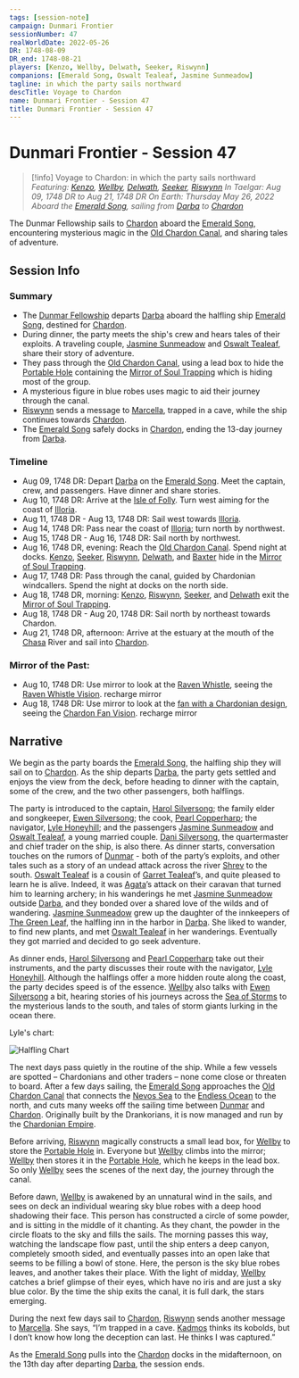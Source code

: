 ```yaml
---
tags: [session-note]
campaign: Dunmari Frontier
sessionNumber: 47
realWorldDate: 2022-05-26
DR: 1748-08-09
DR_end: 1748-08-21
players: [Kenzo, Wellby, Delwath, Seeker, Riswynn]
companions: [Emerald Song, Oswalt Tealeaf, Jasmine Sunmeadow]
tagline: in which the party sails northward
descTitle: Voyage to Chardon
name: Dunmari Frontier - Session 47
title: Dunmari Frontier - Session 47
---
```

# Dunmari Frontier - Session 47

>[!info] Voyage to Chardon: in which the party sails northward
> *Featuring: [Kenzo](<../../../people/pcs/dunmar-fellowship/kenzo.md>), [Wellby](<../../../people/pcs/dunmar-fellowship/wellby.md>), [Delwath](<../../../people/pcs/dunmar-fellowship/delwath.md>), [Seeker](<../../../people/pcs/dunmar-fellowship/seeker.md>), [Riswynn](<../../../people/pcs/dunmar-fellowship/riswynn.md>)*
> *In Taelgar: Aug 09, 1748 DR to Aug 21, 1748 DR*
> *On Earth: Thursday May 26, 2022*
> *Aboard the [Emerald Song](<../../../things/ships/emerald-song.md>), sailing from [Darba](<../../../gazetteer/greater-dunmar/realms/dunmar/coastal-dunmar/darba/darba.md>) to [Chardon](<../../../gazetteer/west-coast/chardonian-empire/chardon/chardon.md>)*

The Dunmar Fellowship sails to [Chardon](<../../../gazetteer/west-coast/chardonian-empire/chardon/chardon.md>) aboard the [Emerald Song](<../../../things/ships/emerald-song.md>), encountering mysterious magic in the [Old Chardon Canal](<../../../gazetteer/west-coast/chardonian-empire/apporia/old-chardon-canal.md>), and sharing tales of adventure.
## Session Info
### Summary
- The [Dunmar Fellowship](<../../../people/pcs/dunmar-fellowship/dunmar-fellowship.md>) departs [Darba](<../../../gazetteer/greater-dunmar/realms/dunmar/coastal-dunmar/darba/darba.md>) aboard the halfling ship [Emerald Song](<../../../things/ships/emerald-song.md>), destined for [Chardon](<../../../gazetteer/west-coast/chardonian-empire/chardon/chardon.md>).
- During dinner, the party meets the ship's crew and hears tales of their exploits. A traveling couple, [Jasmine Sunmeadow](<../../../people/halflings/jasmine-sunmeadow.md>) and [Oswalt Tealeaf](<../../../people/halflings/oswalt-tealeaf.md>), share their story of adventure.
- They pass through the [Old Chardon Canal](<../../../gazetteer/west-coast/chardonian-empire/apporia/old-chardon-canal.md>), using a lead box to hide the [Portable Hole](<../treasure/portable-hole.md>) containing the [Mirror of Soul Trapping](<../treasure/mirror-of-soul-trapping.md>) which is hiding most of the group.
- A mysterious figure in blue robes uses magic to aid their journey through the canal.
- [Riswynn](<../../../people/pcs/dunmar-fellowship/riswynn.md>) sends a message to [Marcella](<../../../people/chardonians/marcella.md>), trapped in a cave, while the ship continues towards [Chardon](<../../../gazetteer/west-coast/chardonian-empire/chardon/chardon.md>).
- The [Emerald Song](<../../../things/ships/emerald-song.md>) safely docks in [Chardon](<../../../gazetteer/west-coast/chardonian-empire/chardon/chardon.md>), ending the 13-day journey from [Darba](<../../../gazetteer/greater-dunmar/realms/dunmar/coastal-dunmar/darba/darba.md>).

### Timeline
- Aug 09, 1748 DR: Depart [Darba](<../../../gazetteer/greater-dunmar/realms/dunmar/coastal-dunmar/darba/darba.md>) on the [Emerald Song](<../../../things/ships/emerald-song.md>). Meet the captain, crew, and passengers. Have dinner and share stories. 
- Aug 10, 1748 DR: Arrive at the [Isle of Folly](<../../../gazetteer/west-coast/isle-of-folly.md>). Turn west aiming for the coast of [Illoria](<../../../gazetteer/west-coast/illoria.md>). 
- Aug 11, 1748 DR - Aug 13, 1748 DR: Sail west towards [Illoria](<../../../gazetteer/west-coast/illoria.md>).
- Aug 14, 1748 DR: Pass near the coast of [Illoria](<../../../gazetteer/west-coast/illoria.md>); turn north by northwest.
- Aug 15, 1748 DR - Aug 16, 1748 DR: Sail north by northwest.
- Aug 16, 1748 DR, evening: Reach the [Old Chardon Canal](<../../../gazetteer/west-coast/chardonian-empire/apporia/old-chardon-canal.md>). Spend night at docks. [Kenzo](<../../../people/pcs/dunmar-fellowship/kenzo.md>), [Seeker](<../../../people/pcs/dunmar-fellowship/seeker.md>), [Riswynn](<../../../people/pcs/dunmar-fellowship/riswynn.md>), [Delwath](<../../../people/pcs/dunmar-fellowship/delwath.md>), and [Baxter](<../../../people/pcs/dunmar-fellowship/companions/baxter.md>) hide in the [Mirror of Soul Trapping](<../treasure/mirror-of-soul-trapping.md>). 
- Aug 17, 1748 DR: Pass through the canal, guided by Chardonian windcallers. Spend the night at docks on the north side.
- Aug 18, 1748 DR, morning: [Kenzo](<../../../people/pcs/dunmar-fellowship/kenzo.md>), [Riswynn](<../../../people/pcs/dunmar-fellowship/riswynn.md>), [Seeker](<../../../people/pcs/dunmar-fellowship/seeker.md>), and [Delwath](<../../../people/pcs/dunmar-fellowship/delwath.md>) exit the [Mirror of Soul Trapping](<../treasure/mirror-of-soul-trapping.md>). 
- Aug 18, 1748 DR - Aug 20, 1748 DR: Sail north by northeast towards Chardon.
- Aug 21, 1748 DR, afternoon: Arrive at the estuary at the mouth of the [Chasa](<../../../gazetteer/chasa-nahadi-watershed/rivers/chasa.md>) River and sail into [Chardon](<../../../gazetteer/west-coast/chardonian-empire/chardon/chardon.md>). 

### Mirror of the Past:
- Aug 10, 1748 DR: Use mirror to look at the [Raven Whistle](<../treasure/raven-whistle.md>), seeing the [Raven Whistle Vision](<../mirror-visions/raven-whistle-vision.md>). recharge mirror
- Aug 18, 1748 DR: Use mirror to look at the [fan with a Chardonian design](<../treasure/chardon-fan.md>), seeing the [Chardon Fan Vision](<../mirror-visions/chardon-fan-vision.md>). recharge mirror



## Narrative
We begin as the party boards the [Emerald Song](<../../../things/ships/emerald-song.md>), the halfling ship they will sail on to [Chardon](<../../../gazetteer/west-coast/chardonian-empire/chardon/chardon.md>). As the ship departs [Darba](<../../../gazetteer/greater-dunmar/realms/dunmar/coastal-dunmar/darba/darba.md>), the party gets settled and enjoys the view from the deck, before heading to dinner with the captain, some of the crew, and the two other passengers, both halflings.

The party is introduced to the captain, [Harol Silversong](<../../../people/halflings/harol-silversong.md>); the family elder and songkeeper, [Ewen Silversong](<../../../people/halflings/ewen-silversong.md>); the cook, [Pearl Copperharp](<../../../people/halflings/pearl-copperharp.md>); the navigator, [Lyle Honeyhill](<../../../people/halflings/lyle-honeyhill.md>); and the passengers [Jasmine Sunmeadow](<../../../people/halflings/jasmine-sunmeadow.md>) and [Oswalt Tealeaf](<../../../people/halflings/oswalt-tealeaf.md>), a young married couple. [Dani Silversong](<../../../people/halflings/dani-silversong.md>), the quartermaster and chief trader on the ship, is also there. As dinner starts, conversation touches on the rumors of [Dunmar](<../../../gazetteer/greater-dunmar/realms/dunmar/dunmar.md>) - both of the party’s exploits, and other tales such as a story of an undead attack across the river [Shrev](<../../../gazetteer/greater-dunmar/rivers/shrev.md>) to the south. [Oswalt Tealeaf](<../../../people/halflings/oswalt-tealeaf.md>) is a cousin of [Garret Tealeaf](<../../../people/halflings/garret-tealeaf.md>)’s, and quite pleased to learn he is alive. Indeed, it was [Agata](<../../../people/fey/agata.md>)’s attack on their caravan that turned him to learning archery; in his wanderings he met [Jasmine Sunmeadow](<../../../people/halflings/jasmine-sunmeadow.md>) outside [Darba](<../../../gazetteer/greater-dunmar/realms/dunmar/coastal-dunmar/darba/darba.md>), and they bonded over a shared love of the wilds and of wandering. [Jasmine Sunmeadow](<../../../people/halflings/jasmine-sunmeadow.md>) grew up the daughter of the innkeepers of [The Green Leaf](<../../../gazetteer/greater-dunmar/realms/dunmar/coastal-dunmar/darba/the-green-leaf.md>), the halfling inn in the harbor in [Darba](<../../../gazetteer/greater-dunmar/realms/dunmar/coastal-dunmar/darba/darba.md>). She liked to wander, to find new plants, and met [Oswalt Tealeaf](<../../../people/halflings/oswalt-tealeaf.md>) in her wanderings. Eventually they got married and decided to go seek adventure.

As dinner ends, [Harol Silversong](<../../../people/halflings/harol-silversong.md>) and [Pearl Copperharp](<../../../people/halflings/pearl-copperharp.md>) take out their instruments, and the party discusses their route with the navigator, [Lyle Honeyhill](<../../../people/halflings/lyle-honeyhill.md>). Although the halflings offer a more hidden route along the coast, the party decides speed is of the essence. [Wellby](<../../../people/pcs/dunmar-fellowship/wellby.md>) also talks with [Ewen Silversong](<../../../people/halflings/ewen-silversong.md>) a bit, hearing stories of his journeys across the [Sea of Storms](<../../../gazetteer/greater-dunmar/sea-of-storms.md>) to the mysterious lands to the south, and tales of storm giants lurking in the ocean there. 

Lyle's chart:

![Halfling Chart](../../../assets/halfling-chart.png)

The next days pass quietly in the routine of the ship. While a few vessels are spotted – Chardonians and other traders – none come close or threaten to board. After a few days sailing, the [Emerald Song](<../../../things/ships/emerald-song.md>) approaches the [Old Chardon Canal](<../../../gazetteer/west-coast/chardonian-empire/apporia/old-chardon-canal.md>) that connects the [Nevos Sea](<../../../gazetteer/west-coast/nevos-sea.md>) to the [Endless Ocean](<../../../gazetteer/endless-ocean/endless-ocean.md>) to the north, and cuts many weeks off the sailing time between [Dunmar](<../../../gazetteer/greater-dunmar/realms/dunmar/dunmar.md>) and [Chardon](<../../../gazetteer/west-coast/chardonian-empire/chardon/chardon.md>). Originally built by the Drankorians, it is now managed and run by the [Chardonian Empire](<../../../gazetteer/west-coast/chardonian-empire/chardonian-empire.md>). 

Before arriving, [Riswynn](<../../../people/pcs/dunmar-fellowship/riswynn.md>) magically constructs a small lead box, for [Wellby](<../../../people/pcs/dunmar-fellowship/wellby.md>) to store the [Portable Hole](<../treasure/portable-hole.md>) in. Everyone but [Wellby](<../../../people/pcs/dunmar-fellowship/wellby.md>) climbs into the mirror; [Wellby](<../../../people/pcs/dunmar-fellowship/wellby.md>) then stores it in the [Portable Hole](<../treasure/portable-hole.md>), which he keeps in the lead box. So only [Wellby](<../../../people/pcs/dunmar-fellowship/wellby.md>) sees the scenes of the next day, the journey through the canal.

Before dawn, [Wellby](<../../../people/pcs/dunmar-fellowship/wellby.md>) is awakened by an unnatural wind in the sails, and sees on deck an individual wearing sky blue robes with a deep hood shadowing their face. This person has constructed a circle of some powder, and is sitting in the middle of it chanting. As they chant, the powder in the circle floats to the sky and fills the sails. The morning passes this way, watching the landscape flow past, until the ship enters a deep canyon, completely smooth sided, and eventually passes into an open lake that seems to be filling a bowl of stone. Here, the person is the sky blue robes leaves, and another takes their place. With the light of midday, [Wellby](<../../../people/pcs/dunmar-fellowship/wellby.md>) catches a brief glimpse of their eyes, which have no iris and are just a sky blue color. By the time the ship exits the canal, it is full dark, the stars emerging. 

During the next few days sail to [Chardon](<../../../gazetteer/west-coast/chardonian-empire/chardon/chardon.md>), [Riswynn](<../../../people/pcs/dunmar-fellowship/riswynn.md>) sends another message to [Marcella](<../../../people/chardonians/marcella.md>). She says, “I’m trapped in a cave. [Kadmos](<../../../people/chardonians/kadmos.md>) thinks its kobolds, but I don’t know how long the deception can last. He thinks I was captured.” 

As the [Emerald Song](<../../../things/ships/emerald-song.md>) pulls into the [Chardon](<../../../gazetteer/west-coast/chardonian-empire/chardon/chardon.md>) docks in the midafternoon, on the 13th day after departing [Darba](<../../../gazetteer/greater-dunmar/realms/dunmar/coastal-dunmar/darba/darba.md>), the session ends. 
